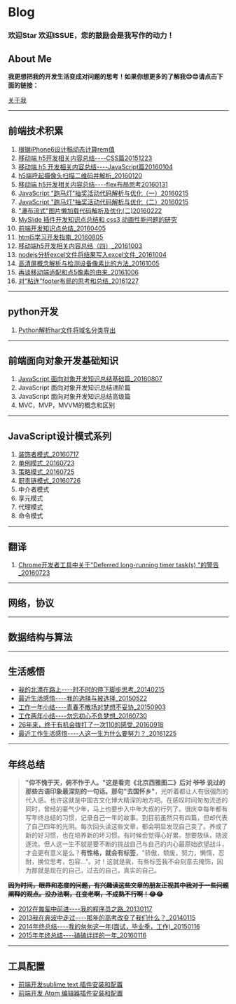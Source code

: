 # Blog

### **欢迎Star 欢迎ISSUE，您的鼓励会是我写作的动力！**

## **About Me**

**我更想把我的开发生活变成对问题的思考！如果你想更多的了解我😊😊请点击下面的链接：**

[关于我](https://github.com/zhiqiang21/blog/issues/14)

----

## **前端技术积累**

1. [根据iPhone6设计稿动态计算rem值](https://github.com/zhiqiang21/blog/issues/1)
2. [移动端 h5开发相关内容总结----CSS篇20151223](https://github.com/zhiqiang21/blog/issues/2)
3. [移动端 h5 开发相关内容总结----JavaScript篇20160104](https://github.com/zhiqiang21/blog/issues/3)
4. [h5端呼起摄像头扫描二维码并解析_20160120](https://github.com/zhiqiang21/blog/issues/4)
5. [移动端 h5开发相关内容总结----flex布局思考20160131](https://github.com/zhiqiang21/blog/issues/5)
6. [JavaScript "跑马灯"抽奖活动代码解析与优化（一）20160215](https://github.com/zhiqiang21/blog/issues/6)
7. [JavaScript "跑马灯"抽奖活动代码解析与优化（二）20160215](https://github.com/zhiqiang21/blog/issues/7)
8. ["瀑布流式"图片懒加载代码解析及优化(二)20160222](https://github.com/zhiqiang21/blog/issues/11)
9. [MySlide 插件开发知识点总结和 css3 动画性能问题的研究](https://github.com/zhiqiang21/blog/issues/12)
10. [前端开发知识点总结_20160405](https://github.com/zhiqiang21/blog/issues/13)
11. [html5学习开发指南_20160805](https://github.com/zhiqiang21/blog/issues/24)
12. [移动端h5开发相关内容总结（四）_20161003](https://github.com/zhiqiang21/blog/issues/27)
13. [nodejs分析excel文件将结果写入excel文件_20161004](https://github.com/zhiqiang21/blog/issues/28)
14. [高清屏概念解析与检测设备像素比的方法_20161005](https://github.com/zhiqiang21/blog/issues/29)
15. [再谈移动端适配和点5像素的由来_20161006](https://github.com/zhiqiang21/blog/issues/30)
16. [对“粘连”footer布局的思考和总结_20161227](https://github.com/zhiqiang21/blog/issues/33)



----

## **python开发**

1. [Python解析har文件将域名分类导出](https://github.com/zhiqiang21/blog/issues/16)

----

## **前端面向对象开发基础知识**

1. [JavaScript 面向对象开发知识总结基础篇_20160807](https://github.com/zhiqiang21/blog/issues/25)
2. JavaScript 面向对象开发知识总结进阶篇
3. JavaScript 面向对象开发知识总结高级篇
4. MVC，MVP，MVVM的概念和区别

----

## **JavaScript设计模式系列**

1. [装饰者模式_20160717](https://github.com/zhiqiang21/blog/issues/17)
2. [单例模式_20160723](https://github.com/zhiqiang21/blog/issues/18)
3. [策略模式_20160725](https://github.com/zhiqiang21/blog/issues/20)
4. [职责链模式_20160726](https://github.com/zhiqiang21/blog/issues/21)
5. 中介者模式
6. 享元模式
7. 代理模式
8. 命令模式

----

## **翻译**

1. [Chrome开发者工具中关于"Deferred long-running timer task(s) "的警告_20160723](https://github.com/zhiqiang21/blog/issues/19)

----

## **网络，协议**

----

## **数据结构与算法**


----


## **生活感悟**

- [我的北漂在路上----时不时的停下脚步思考_20140215](http://blog.csdn.net/yisuowushinian/article/details/19244625)
- [最近生活感悟----我的选择与被选择_20150522](http://blog.csdn.net/yisuowushinian/article/details/45912683)
- [工作一年小结----青春不散场对梦想不妥协_20150903](https://github.com/zhiqiang21/blog/issues/8)
- [工作两年小结----勿忘初心不负梦想_20160730](https://github.com/zhiqiang21/blog/issues/22)
- [26年来，终于有机会拨打了一次110的感受_20160918](https://github.com/zhiqiang21/blog/issues/26)
- [最近工作生活感悟----人这一生为什么要努力？_20161225](https://github.com/zhiqiang21/blog/issues/32)

----
## **年终总结**

> **"仰不愧于天，俯不怍于人。"**这是看完《北京西雅图二》后对 ~~爷爷~~ 说过的那些古语印象最深刻的一句话。那句**"去国怀乡"**，光听着都让人有很强烈的代入感。也许这就是中国古文化博大精深的地方吧。在感叹时间匆匆流逝的同时，曾经的豪气少年，马上也要步入中年大叔的行列了。很庆幸每年都有写年终总结的习惯，记录自己一年的故事。到目前虽然只有四篇，但却代表了自己四年的光阴。每次回头读这些文章，都会明显发现自己变了。养成了新的好习惯，也在培养新的坏习惯。有时候会觉得心好累，想要放纵，随波逐流。但人这一生不就是要不断的挑战自己与自己的内心最原始欲望战斗，才会更有意义是么？**有性格，就会有标签**，"骄傲，颓废，努力，懒惰，忍耐，换位思考，包容..."。对！这就是我，有些标签我不会刻意去掩饰，因为那就是现在的自己，过去的自己，真实的自己。

~~**因为时间，眼界和态度的问题，有兴趣读这些文章的朋友正视其中我对于一些问题阐释的观点。没办法啊，在变老啊，不成熟不行啊！😂😂**~~

- [2012在匍匐中前进----我的程序员之路_20130117](http://blog.csdn.net/yisuowushinian/article/details/8515109)
- [2013我在奔波中走过----那年的高考改变了我们什么？_20140115](http://blog.csdn.net/yisuowushinian/article/details/17887667)
- [2014年终总结----我的匆匆这一年(面试，毕业季，工作)_20150116](http://blog.csdn.net/yisuowushinian/article/details/43131761)
- [2015年年终总结----磕磕绊绊的一年_20160116](https://github.com/zhiqiang21/blog/issues/9)

----

## **工具配置**

- [前端开发sublime text 插件安装和配置](https://github.com/zhiqiang21/blog/issues/10)
- [前端开发 Atom 编辑器插件安装和配置](https://github.com/zhiqiang21/MyToolsConfig/issues/1)
